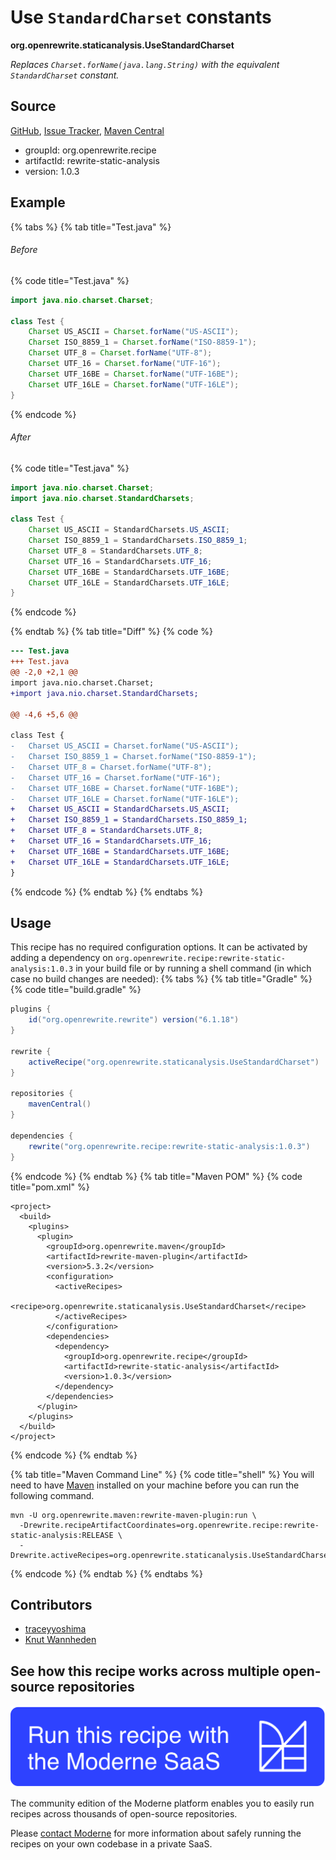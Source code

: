 # Use `StandardCharset` constants

**org.openrewrite.staticanalysis.UseStandardCharset**

_Replaces `Charset.forName(java.lang.String)` with the equivalent `StandardCharset` constant._

## Source

[GitHub](https://github.com/openrewrite/rewrite-static-analysis/blob/main/src/main/java/org/openrewrite/staticanalysis/UseStandardCharset.java), [Issue Tracker](https://github.com/openrewrite/rewrite-static-analysis/issues), [Maven Central](https://central.sonatype.com/artifact/org.openrewrite.recipe/rewrite-static-analysis/1.0.3/jar)

* groupId: org.openrewrite.recipe
* artifactId: rewrite-static-analysis
* version: 1.0.3

## Example


{% tabs %}
{% tab title="Test.java" %}

###### Before
{% code title="Test.java" %}
```java
import java.nio.charset.Charset;

class Test {
    Charset US_ASCII = Charset.forName("US-ASCII");
    Charset ISO_8859_1 = Charset.forName("ISO-8859-1");
    Charset UTF_8 = Charset.forName("UTF-8");
    Charset UTF_16 = Charset.forName("UTF-16");
    Charset UTF_16BE = Charset.forName("UTF-16BE");
    Charset UTF_16LE = Charset.forName("UTF-16LE");
}
```
{% endcode %}

###### After
{% code title="Test.java" %}
```java
import java.nio.charset.Charset;
import java.nio.charset.StandardCharsets;

class Test {
    Charset US_ASCII = StandardCharsets.US_ASCII;
    Charset ISO_8859_1 = StandardCharsets.ISO_8859_1;
    Charset UTF_8 = StandardCharsets.UTF_8;
    Charset UTF_16 = StandardCharsets.UTF_16;
    Charset UTF_16BE = StandardCharsets.UTF_16BE;
    Charset UTF_16LE = StandardCharsets.UTF_16LE;
}
```
{% endcode %}

{% endtab %}
{% tab title="Diff" %}
{% code %}
```diff
--- Test.java
+++ Test.java
@@ -2,0 +2,1 @@
import java.nio.charset.Charset;
+import java.nio.charset.StandardCharsets;

@@ -4,6 +5,6 @@

class Test {
-   Charset US_ASCII = Charset.forName("US-ASCII");
-   Charset ISO_8859_1 = Charset.forName("ISO-8859-1");
-   Charset UTF_8 = Charset.forName("UTF-8");
-   Charset UTF_16 = Charset.forName("UTF-16");
-   Charset UTF_16BE = Charset.forName("UTF-16BE");
-   Charset UTF_16LE = Charset.forName("UTF-16LE");
+   Charset US_ASCII = StandardCharsets.US_ASCII;
+   Charset ISO_8859_1 = StandardCharsets.ISO_8859_1;
+   Charset UTF_8 = StandardCharsets.UTF_8;
+   Charset UTF_16 = StandardCharsets.UTF_16;
+   Charset UTF_16BE = StandardCharsets.UTF_16BE;
+   Charset UTF_16LE = StandardCharsets.UTF_16LE;
}
```
{% endcode %}
{% endtab %}
{% endtabs %}


## Usage

This recipe has no required configuration options. It can be activated by adding a dependency on `org.openrewrite.recipe:rewrite-static-analysis:1.0.3` in your build file or by running a shell command (in which case no build changes are needed): 
{% tabs %}
{% tab title="Gradle" %}
{% code title="build.gradle" %}
```groovy
plugins {
    id("org.openrewrite.rewrite") version("6.1.18")
}

rewrite {
    activeRecipe("org.openrewrite.staticanalysis.UseStandardCharset")
}

repositories {
    mavenCentral()
}

dependencies {
    rewrite("org.openrewrite.recipe:rewrite-static-analysis:1.0.3")
}
```
{% endcode %}
{% endtab %}
{% tab title="Maven POM" %}
{% code title="pom.xml" %}
```markup
<project>
  <build>
    <plugins>
      <plugin>
        <groupId>org.openrewrite.maven</groupId>
        <artifactId>rewrite-maven-plugin</artifactId>
        <version>5.3.2</version>
        <configuration>
          <activeRecipes>
            <recipe>org.openrewrite.staticanalysis.UseStandardCharset</recipe>
          </activeRecipes>
        </configuration>
        <dependencies>
          <dependency>
            <groupId>org.openrewrite.recipe</groupId>
            <artifactId>rewrite-static-analysis</artifactId>
            <version>1.0.3</version>
          </dependency>
        </dependencies>
      </plugin>
    </plugins>
  </build>
</project>
```
{% endcode %}
{% endtab %}

{% tab title="Maven Command Line" %}
{% code title="shell" %}
You will need to have [Maven](https://maven.apache.org/download.cgi) installed on your machine before you can run the following command.

```shell
mvn -U org.openrewrite.maven:rewrite-maven-plugin:run \
  -Drewrite.recipeArtifactCoordinates=org.openrewrite.recipe:rewrite-static-analysis:RELEASE \
  -Drewrite.activeRecipes=org.openrewrite.staticanalysis.UseStandardCharset
```
{% endcode %}
{% endtab %}
{% endtabs %}

## Contributors
* [traceyyoshima](mailto:tracey.yoshima@gmail.com)
* [Knut Wannheden](mailto:knut@moderne.io)


## See how this recipe works across multiple open-source repositories

[![Moderne Link Image](/.gitbook/assets/ModerneRecipeButton.png)](https://app.moderne.io/recipes/org.openrewrite.staticanalysis.UseStandardCharset)

The community edition of the Moderne platform enables you to easily run recipes across thousands of open-source repositories.

Please [contact Moderne](https://moderne.io/product) for more information about safely running the recipes on your own codebase in a private SaaS.

